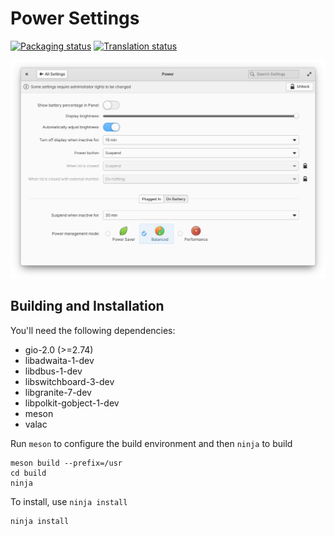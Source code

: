 # Power Settings
[![Packaging status](https://repology.org/badge/tiny-repos/switchboard-plug-power.svg)](https://repology.org/metapackage/switchboard-plug-power)
[![Translation status](https://l10n.elementary.io/widgets/switchboard/-/power/svg-badge.svg)](https://l10n.elementary.io/engage/switchboard/?utm_source=widget)

![screenshot](data/screenshot.png?raw=true)

## Building and Installation

You'll need the following dependencies:

* gio-2.0 (>=2.74)
* libadwaita-1-dev
* libdbus-1-dev
* libswitchboard-3-dev
* libgranite-7-dev
* libpolkit-gobject-1-dev
* meson
* valac

Run `meson` to configure the build environment and then `ninja` to build

    meson build --prefix=/usr
    cd build
    ninja

To install, use `ninja install`

    ninja install
